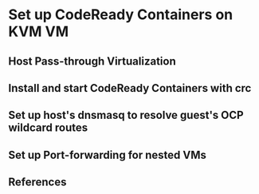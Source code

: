 # Set up CodeReady Containers on KVM VM
## Host Pass-through Virtualization
## Install and start CodeReady Containers with crc
## Set up host's dnsmasq to resolve guest's OCP wildcard routes
## Set up Port-forwarding for nested VMs
## References